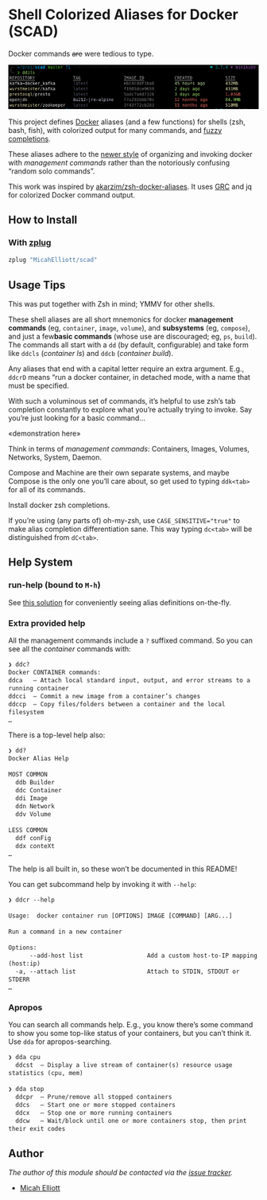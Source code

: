#  Shell Colorized Aliases for Docker (SCAD)

Docker commands ~~are~~ were tedious to type.

![ddils image listing](ddils.png)

This project defines [Docker][1] aliases (and a few functions) for
shells (zsh, bash, fish), with colorized output for many commands, and
[fuzzy completions](https://github.com/jhawthorn/fzy).

These aliases adhere to the
[newer style](https://blog.couchbase.com/docker-1-13-management-commands/) of
organizing and invoking docker with *management commands* rather than
the notoriously confusing “random solo commands”.

This work was inspired by
[akarzim/zsh-docker-aliases](https://github.com/akarzim/zsh-docker-aliases).
It uses [GRC](https://github.com/garabik/grc) and jq for colorized
Docker command output.

## How to Install

### With [zplug][2]

```sh
zplug "MicahElliott/scad"
```

## Usage Tips

This was put together with Zsh in mind; YMMV for other shells.

These shell aliases are all short mnemonics for docker **management
commands** (eg, `container`, `image`, `volume`), and **subsystems**
(eg, `compose`), and just a few**basic commands** (whose use are
discouraged; eg, `ps`, `build`).  The commands all start with a `dd`
(by default, configurable) and take form like `ddcls` (*container ls*)
and `ddcb` (*container build*).

Any aliases that end with a capital letter require an extra argument.
E.g., `ddcrD` means “run a docker container, in detached mode, with a
name that must be specified.

With such a voluminous set of commands, it’s helpful to use zsh’s tab
completion constantly to explore what you’re actually trying to
invoke.  Say you’re just looking for a basic command…

«demonstration here»

Think in terms of *management commands*: Containers, Images, Volumes,
Networks, System, Daemon.

Compose and Machine are their own separate systems, and maybe Compose
is the only one you’ll care about, so get used to typing `ddk<tab>` for
all of its commands.

Install docker zsh completions.

If you’re using (any parts of) oh-my-zsh, use `CASE_SENSITIVE="true"`
to make alias completion differentiation sane.  This way typing
`dc<tab>` will be distinguished from `dC<tab>`.

## Help System

### run-help (bound to `M-h`)

See [this solution](https://stackoverflow.com/a/46415388/326516) for
conveniently seeing alias definitions on-the-fly.

### Extra provided help

All the management commands include a `?` suffixed command.  So you
can see all the _container_ commands with:

```shell
❯ ddc?
Docker CONTAINER commands:
ddca   — Attach local standard input, output, and error streams to a running container
ddcci  — Commit a new image from a container’s changes
ddccp  — Copy files/folders between a container and the local filesystem
…
```

There is a top-level help also:

```shell
❯ dd?
Docker Alias Help

MOST COMMON
  ddb Builder
  ddc Container
  ddi Image
  ddn Network
  ddv Volume

LESS COMMON
  ddf conFig
  ddx conteXt
…
```

The help is all built in, so these won’t be documented in this README!

You can get subcommand help by invoking it with `--help`:

```shell
❯ ddcr --help

Usage:	docker container run [OPTIONS] IMAGE [COMMAND] [ARG...]

Run a command in a new container

Options:
      --add-host list                  Add a custom host-to-IP mapping (host:ip)
  -a, --attach list                    Attach to STDIN, STDOUT or STDERR
…
```

### Apropos

You can search all commands help.  E.g., you know there’s some command
to show you some top-like status of your containers, but you can’t
think it.  Use `dda` for apropos-searching.

```shell
❯ dda cpu
  ddcst  — Display a live stream of container(s) resource usage statistics (cpu, mem)

❯ dda stop
  ddcpr  — Prune/remove all stopped containers
  ddcs   — Start one or more stopped containers
  ddcx   — Stop one or more running containers
  ddcw   — Wait/block until one or more containers stop, then print their exit codes
```

## Author

*The author of this module should be contacted via the [issue tracker][3].*

- [Micah Elliott](https://github.com/MicahElliott)

[1]: https://www.docker.com/
[2]: https://github.com/zplug/zplug
[3]: https://github.com/MicahElliott/scad/issues
